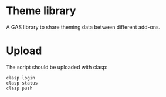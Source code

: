 # Theme library
A GAS library to share theming data between different add-ons.

# Upload
The script should be uploaded with clasp:

```
clasp login
clasp status
clasp push
```
